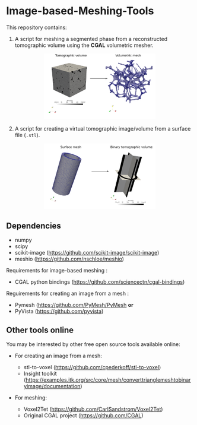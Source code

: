 # Image-based-Meshing-Tools

This repository contains:
 
1. A script for meshing a segmented phase from a reconstructed tomographic volume using the **CGAL** volumetric mesher. 

<p align="center">
  <img src="readme-figures/imToMesh.png" width="300" title="hover text">
</p>
 
2. A script for creating a virtual tomographic image/volume from a surface file (`.stl`). 

<p align="center">
  <img src="readme-figures/meshToIm.png" width="300" title="hover text">
</p>


## Dependencies

- numpy
- scipy
- scikit-image (https://github.com/scikit-image/scikit-image)
- meshio (https://github.com/nschloe/meshio)

Requirements for image-based meshing :

 - CGAL python bindings (https://github.com/sciencectn/cgal-bindings) 

Reguirements for creating an image from a mesh :

 - Pymesh (https://github.com/PyMesh/PyMesh **or**
 - PyVista (https://github.com/pyvista)

 
## Other tools online 
You may be interested by other free open source tools available online:   

 - For creating an image from a mesh:   
   * stl-to-voxel (https://github.com/cpederkoff/stl-to-voxel) 
   * Insight toolkit (https://examples.itk.org/src/core/mesh/converttrianglemeshtobinaryimage/documentation)

 - For meshing:  
   * Voxel2Tet (https://github.com/CarlSandstrom/Voxel2Tet)  
   * Original CGAL project (https://github.com/CGAL)


